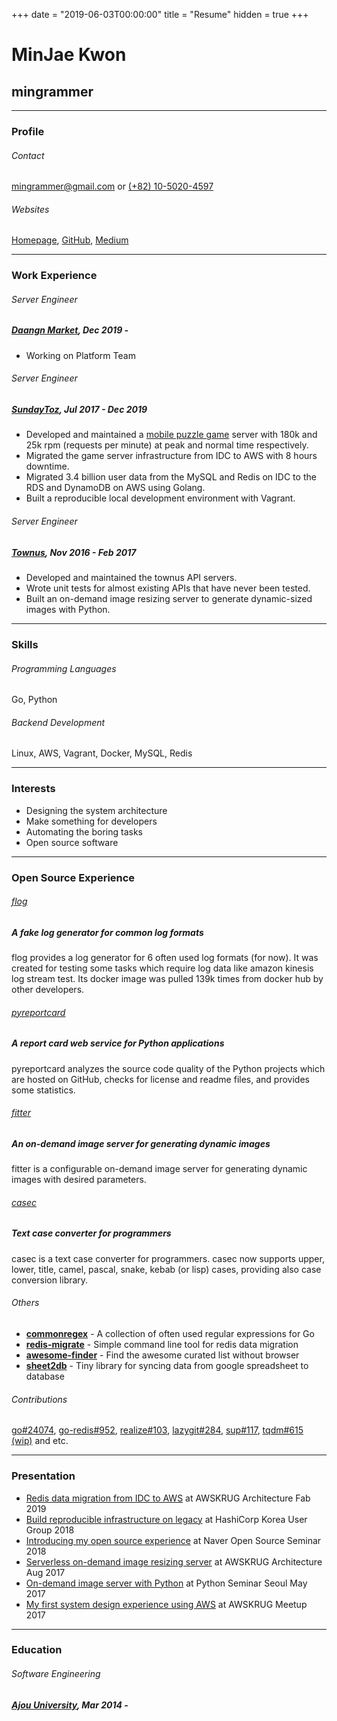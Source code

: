 +++
date = "2019-06-03T00:00:00"
title = "Resume"
hidden = true
+++

# MinJae Kwon

## mingrammer

---

### Profile

###### Contact

[mingrammer@gmail.com](mingrammer@gmail.com) or [(+82) 10-5020-4597](sms:821050204597)

###### Websites

[Homepage](https://mingrammer.com), [GitHub](https://github.com/mingrammer), [Medium](https://medium.com/@mingrammer)

---

### Work Experience

###### Server Engineer

##### [Daangn Market](https://www.daangn.com/), Dec 2019 -

* Working on Platform Team

###### Server Engineer
##### [SundayToz](http://corp.sundaytoz.com/), Jul 2017 - Dec 2019

- Developed and maintained a [mobile puzzle game](http://corp.sundaytoz.com/sachunsung-) server with 180k and 25k rpm (requests per minute) at peak and normal time respectively.
- Migrated the game server infrastructure from IDC to AWS with 8 hours downtime.
- Migrated 3.4 billion user data from the MySQL and Redis on IDC to the RDS and DynamoDB on AWS using Golang.
- Built a reproducible local development environment with Vagrant.

###### Server Engineer
##### [Townus](https://www.townus.co.kr/), Nov 2016 - Feb 2017

- Developed and maintained the townus API servers.
- Wrote unit tests for almost existing APIs that have never been tested.
- Built an on-demand image resizing server to generate dynamic-sized images with Python.

---

### Skills

###### Programming Languages

Go, Python

###### Backend Development

Linux, AWS, Vagrant, Docker, MySQL, Redis

---

### Interests

- Designing the system architecture
- Make something for developers
- Automating the boring tasks
- Open source software

---

### Open Source Experience

###### [flog](https://github.com/mingrammer/flog)
##### A fake log generator for common log formats

flog provides a log generator for 6 often used log formats (for now). It was created for testing some tasks which require log data like amazon kinesis log stream test. Its docker image was pulled 139k times from docker hub by other developers.

###### [pyreportcard](https://github.com/mingrammer/pyreportcard)
##### A report card web service for Python applications

pyreportcard analyzes the source code quality of the Python projects which are hosted on GitHub, checks for license and readme files, and provides some statistics.

###### [fitter](https://github.com/mingrammer/fitter)
##### An on-demand image server for generating dynamic images

fitter is a configurable on-demand image server for generating dynamic images with desired parameters.

###### [casec](https://github.com/mingrammer/casec)
##### Text case converter for programmers

casec is a text case converter for programmers. casec now supports upper, lower, title, camel, pascal, snake, kebab (or lisp) cases, providing also case conversion library.

###### Others

- **[commonregex](https://github.com/mingrammer/commonregex)** - A collection of often used regular expressions for Go
- **[redis-migrate](https://github.com/mingrammer/redis-migrate)** - Simple command line tool for redis data migration
- **[awesome-finder](https://github.com/mingrammer/awesome-finder)** - Find the awesome curated list without browser
- **[sheet2db](https://github.com/mingrammer/sheet2db)** - Tiny library for syncing data from google spreadsheet to database

###### Contributions

[go#24074](https://github.com/golang/go/pull/24074), [go-redis#952](https://github.com/go-redis/redis/pull/952), [realize#103](https://github.com/oxequa/realize/pull/103), [lazygit#284](https://github.com/jesseduffield/lazygit/pull/284), [sup#117](https://github.com/pressly/sup/pull/117), [tqdm#615 (wip)](https://github.com/tqdm/tqdm/pull/615) and etc.

---

### Presentation

- [Redis data migration from IDC to AWS](https://speakerdeck.com/mingrammer/idceseo-awsro-redis-deiteo-ijeonhagi) at AWSKRUG Architecture Fab 2019
- [Build reproducible infrastructure on legacy](https://speakerdeck.com/mingrammer/regeosi-wieseo-jaehyeon-ganeunghan-hwangyeong-gucughagi) at HashiCorp Korea User Group 2018
- [Introducing my open source experience](https://speakerdeck.com/mingrammer/gaebaljayi-heunhan-cwimi-opeunsoseu-gaebal) at Naver Open Source Seminar 2018
- [Serverless on-demand image resizing server](https://speakerdeck.com/mingrammer/building-a-serverless-application-with-aws) at AWSKRUG Architecture Aug 2017
- [On-demand image server with Python](https://speakerdeck.com/mingrammer/on-demand-image-server-with-python) at Python Seminar Seoul May 2017
- [My first system design experience using AWS](https://speakerdeck.com/mingrammer/cobo-seobeo-gaebaljayi-aws-hoego) at AWSKRUG Meetup 2017

---

### Education

###### Software Engineering
##### [Ajou University](http://www.ajou.ac.kr), Mar 2014 -
